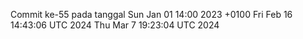 Commit ke-55 pada tanggal Sun Jan 01 14:00 2023 +0100
Fri Feb 16 14:43:06 UTC 2024
Thu Mar  7 19:23:04 UTC 2024
